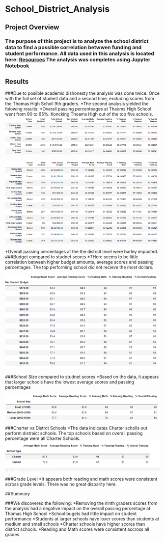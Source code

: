 # School_District_Analysis
## Project Overview
### The purpose of this project is to analyze the school district data to find a possible correlation betwwen funding and student performance. All data used in this analysis is located here: [Resources](Resources/) The analysis was completes using Jupyter Notebook

## Results
###Due to posiible academic dishonesty the analysis was done twice. Once with the full set of student data and a second time, excluding scores from the Thomas High Scholl 9th graders. 
*The second analysis yielded the folowing results:
  *Overall passing percenteages at Thaoms High School went from 90 to 65%. Koncking Thoams High out of the top five schools. 
  ![Thomas1](Resources/thomas90.PNG)
  
  ![Thomas2](Resources/thomas65.PNG)
  
  *Overall passing percentages at the the distrcit level were barley impacted.
 ###Budget compared to studnet scores
 *THere seems to be little correlation between higher budget amounts, average scores and passing percentages. The top performing school did not recieve the most dollars.
 
 ![BudgetperStudent](Resources/budgetperstudent.PNG)
 
 ###School Size compared to studnet scores
 *Based on the data, it appears that larger schools have the lowest average scores and passing percentages
 
 ![SchoolSize](Resources/schoolsize.PNG)
 
 ###Charter vs Distrct Schools
 *The data indicates Charter scholls out perform distraict schools. The top schools based on overall passing percentage were all Charter Schools. ![SchoolType](Resources/schooltype.PNG)
 
 ###Grade Level
 *It appears both reading and math scores were consistent across grade levels. There was no great disparity here.
 
 ##Summary
 
 ###We discovered the following:
 *Removing the ninth graders scores from the analysis had a negative impact on the overall passing percentage at Thomas High School
 *School bugets had little impact on student performance
 *Students at larger schools have loxer scores than students at medium and small schools
 *Charter schools have higher scores than district schools.
 *Reading and Math scores were consistent accross all grades. 
